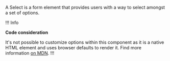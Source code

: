 A Select is a form element that provides users with a way to select amongst a set of options.

!!! Info

**Code consideration**

It's not possible to customize options within this component as it is a native HTML element and uses browser defaults to render it. Find more information [on MDN](https://developer.mozilla.org/en-US/docs/Web/HTML/Element/select).
!!!